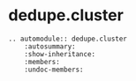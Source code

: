# dedupe.cluster

```{eval-rst}
.. automodule:: dedupe.cluster
    :autosummary:
    :show-inheritance:
    :members:
    :undoc-members:    
```
